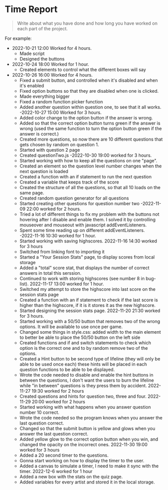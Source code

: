 # Time Report

> Write about what you have done and how long you have worked on each part of the project.

For example: 

- 2022-10-21 12:00 Worked for 4 hours.
  - Made script
  - Designed the buttons
- 2022-10-24 18:00 Worked for 1 hour.
  - Created elements to control what the different boxes will say
- 2022-10-26 16:00 Worked for 4 hours.
  - Fixed a submit button, and controlled when it's disabled and when it's enabled
  - Fixed option buttons so that they are disabled when one is clicked. 
  - Made everything bigger
  - Fixed a random function picker function
  - Added another question within question one, to see that it all works.
-2022-10-27 15:00 Worked for 3 hours.
  - Added color change to the option button if the answer is wrong.
  - Added so that the correct option button turns green if the answer is wrong (used the same function to turn the option button green if the answer is correct.)
  - Created more questions, so now there are 10 different questions that gets chosen by random on question 1.
  - Started with question 2 page
  - Created questionTwo.js 
-2022-10-30 19:00 worked for 3 hours. 
  - Started working with how to keep all the questions on one "page".
  - Created an element so the question level number changes when the next question is loaded
  - Created a function with an if statement to run the next question
  - Created a variable that keeps track of the score
  - Created the structure of all the questions, so that all 10 loads on the same page.
  - Created random question generator for all questions
  - Started creating other questions for question number two
-2022-11-09 22:00 worked for 2 hours.
  - Tried a lot of different things to fix my problem with the buttons not hovering after I disable and enable them. I solved it by controlling mouseover and mouseout with javascript addEventListeners.
  - Spent some time reading up on different addEventListeners.  
-2022-11-16 10:30 worked for 1 hour.
  - Started working with saving highscores.
2022-11-16 14:30 worked for 3 hours
  - Switched from linking font to importing it
  - Started a "Your Session Stats" page, to display scores from local storage
  - Added a "total" score stat, that displays the number of correct answers in total this serssion.
  - Continued to work with storing highscores (see number 8 in bug-list).
2022-11-17 13:00 worked for 1 hour.
  - Switched my attempt to store the highscore into last score on the session stats page
  - Created a function with an if statement to check if the last score is higher than the highscore, if it is it stores it as the new highscore.
  - Started designing the session stats page.
2022-11-20 21:30 worked for 3 hours.
  - Started working with a 50/50 button that removes two of the wrong options. It will be available to use once per game.
  - Changed some things in style.css: added width to the main element to better be able to place the 50/50 button on the left side
  - Created functions and if and switch statements to check which option is the correct one and to by random remove two of the options.
  - Created a Hint button to be second type of lifeline (they will only be able to be used once each) these hints will be placed in each question functions to be able to be displayed. 
  - Wrote the code needed to disable and enable the hint buttons in between the questions, I don't want the users to burn the lifeline while "in between" questions is they press them by accident.
2022-11-27 19:30 worked for 2 hours
  - Created questions and hints for question two, three and four.
2022-11-29 20:00 worked for 2 hours
  - Started working with what happens when you answer question number 10 correct.
  - Wrote the code needed so the program knows when you answer the last question correct.
  - Changed so that the submit button is yellow and glows when you answer the last question correct.
  - Added yellow glow to the correct option button when you win, and changed the opacity on the incorrect ones. 
2022-11-30 19:00 worked for 3 hours
  - Added a 20 second timer to the questions.
  - Gonna start working on how to display the timer to the user. 
  - Added a canvas to simulate a timer, I need to make it sync with the timer.
2022-12-6 worked for 1 hour
  - Added a new box with the stats on the quiz page.
  - Added variables for every artist and stored it in the local storage.
